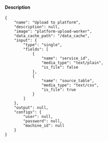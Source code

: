 #### Description

    {
        "name": "Upload to platform",
        "description": null,
        "image": "platform-upload-worker",
        "data_cache_path": "/data_cache",
        "input": {
            "type": "single",
            "fields": [
                {
                    "name": "service_id",
                    "media_type": "text/plain",
                    "is_file": false
                },
                {
                    "name": "source_table",
                    "media_type": "text/csv",
                    "is_file": true
                }
            ]
        },
        "output": null,
        "configs": {
            "user": null,
            "password": null,
            "machine_id": null
        }
    }

